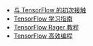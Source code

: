 +   [与 TensorFlow 的初次接触](docs/first_contact_with_tensorFlow/README.md)
+   [TensorFlow 学习指南](docs/learning-tf-zh/README.md)
+   [TensorFlow Rager 教程](docs/tf-eager-tut/README.md)
+   [TensorFlow 高效编程](docs/effective-tf.md)

